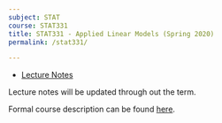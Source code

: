 ```yaml
---
subject: STAT
course: STAT331
title: STAT331 - Applied Linear Models (Spring 2020)
permalink: /stat331/

---
```


- [Lecture Notes](../notes-pdf/STAT331.pdf)

Lecture notes will be updated through out the term.

Formal course description can be found [here](https://ugradcalendar.uwaterloo.ca/courses/STAT/331).

